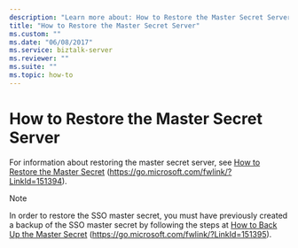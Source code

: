```yaml
---
description: "Learn more about: How to Restore the Master Secret Server"
title: "How to Restore the Master Secret Server"
ms.custom: ""
ms.date: "06/08/2017"
ms.service: biztalk-server
ms.reviewer: ""
ms.suite: ""
ms.topic: how-to
---
```

# How to Restore the Master Secret Server
For information about restoring the master secret server, see [How to Restore the Master Secret](../core/how-to-restore-the-master-secret.md) (https://go.microsoft.com/fwlink/?LinkId=151394).

> [!NOTE]
>  In order to restore the SSO master secret, you must have previously created a backup of the SSO master secret by following the steps at [How to Back Up the Master Secret](../core/how-to-back-up-the-master-secret.md) (https://go.microsoft.com/fwlink/?LinkId=151395).
